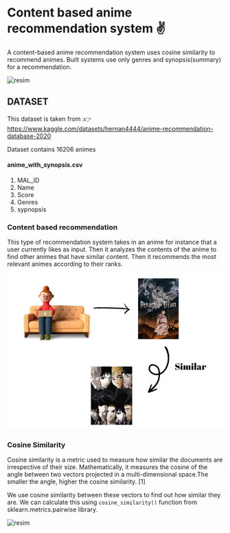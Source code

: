 # Content based anime recommendation system :v:

A content-based anime recommendation system uses cosine similarity to recommend animes. Built systems use only genres and synopsis(summary) for a recommendation.

![resim](https://www.rappler.com/tachyon/2022/10/Screen-Shot-2022-10-06-at-11.05.20-AM.png)

## DATASET

This dataset is taken from ::point_right: https://www.kaggle.com/datasets/hernan4444/anime-recommendation-database-2020

Dataset contains 16206 animes

#### anime_with_synopsis.csv
1) MAL_ID	
2) Name
3) Score	
4) Genres
5) sypnopsis

### Content based recommendation

This type of recommendation system takes in an anime for instance that a user currently likes as input.  Then it analyzes the contents of the anime to find other animes that have similar content. Then it recommends the most relevant animes according to their ranks.

![resim2](https://github.com/NurFortuna/Content-based-_anime_recommendation_system/blob/main/content-base.png)

### Cosine Similarity

Cosine similarity is a metric used to measure how similar the documents are irrespective of their size. Mathematically, it measures the cosine of the angle between two vectors projected in a multi-dimensional space.The smaller the angle, higher the cosine similarity. [1]

We use cosine similarity between these vectors to find out how similar they are. We can calculate this using ``` cosine_similarity() ``` function from sklearn.metrics.pairwise library.

![resim](https://cs.carleton.edu/cs_comps/0910/netflixprize/final_results/knn/img/knn/cos.png)
